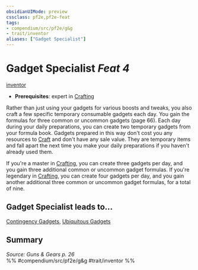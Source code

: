 ```yaml
---
obsidianUIMode: preview
cssclass: pf2e,pf2e-feat
tags:
- compendium/src/pf2e/g&g
- trait/inventor
aliases: ["Gadget Specialist"]
---
```

# Gadget Specialist  *Feat 4*  
[inventor](../../rules/traits/inventor-g-g.md)  

- **Prerequisites**: expert in [Crafting](../skills.md#Crafting)

Rather than just using your gadgets for various boosts and tweaks, you also craft a few specific temporary consumable gadgets each day. You gain the formulas for three common or uncommon gadgets (page 66). Each day during your daily preparations, you can create two temporary gadgets from your formula book. Gadgets prepared in this way don't cost you any resources to [Craft](../../rules/actions/craft.md) and don't have any sale value. They are temporary items and fall apart the next time you make your daily preparations if you haven't already used them.

If you're a master in [Crafting](../skills.md#Crafting), you can create three gadgets per day, and you gain three additional common or uncommon gadget formulas. If you're legendary in [Crafting](../skills.md#Crafting), you can create four gadgets per day, and you gain another additional three common or uncommon gadget formulas, for a total of nine.

## Gadget Specialist leads to...

[Contingency Gadgets](contingency-gadgets-g-g.md), [Ubiquitous Gadgets](ubiquitous-gadgets-g-g.md)

## Summary

*Source: Guns & Gears p. 26*  
%% #compendium/src/pf2e/g&g #trait/inventor %%